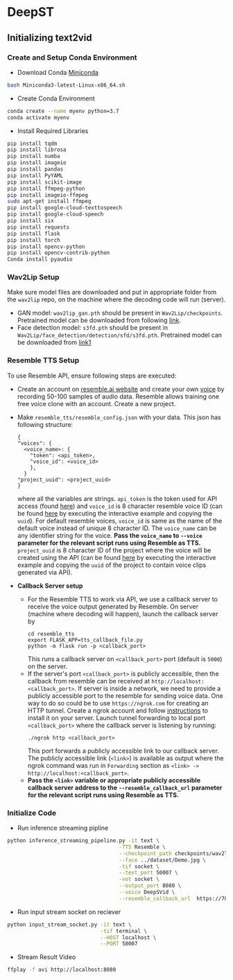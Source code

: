 # DeepST

## Initializing text2vid

### Create and Setup Conda Environment

* Download Conda
[Miniconda](https://docs.conda.io/en/latest/miniconda.html#linux-installers)
```sh
bash Miniconda3-latest-Linux-x86_64.sh
```

* Create Conda Environment
```sh
conda create --name myenv python=3.7
conda activate myenv
```

* Install Required Libraries
```sh
pip install tqdm
pip install librosa
pip install numba
pip install imageio
pip install pandas
pip install PyYAML
pip install scikit-image
pip install ffmpeg-python
pip install imageio-ffmpeg
sudo apt-get install ffmpeg
pip install google-cloud-texttospeech
pip install google-cloud-speech
pip install six
pip install requests
pip install flask
pip install torch
pip install opencv-python
pip install opencv-contrib-python
Conda install pyaudio
```

### Wav2Lip Setup
Make sure model files are downloaded and put in appropriate
folder from the `wav2lip` repo, on the machine where the decoding code will run (server).
* GAN model: `wav2lip_gan.pth` should be present in
  `Wav2Lip/checkpoints`. Pretrained model can be downloaded from following
  [link](https://iiitaphyd-my.sharepoint.com/:u:/g/personal/radrabha_m_research_iiit_ac_in/EdjI7bZlgApMqsVoEUUXpLsBxqXbn5z8VTmoxp55YNDcIA?e=n9ljGW).
* Face detection model: `s3fd.pth` should be present in 
  `Wav2Lip/face_detection/detection/sfd/s3fd.pth`. Pretrained model can be downloaded from 
  [link1](https://www.adrianbulat.com/downloads/python-fan/s3fd-619a316812.pth)


### Resemble TTS Setup
To use Resemble API, ensure following steps are executed:
* Create an account on [resemble.ai website](https://app.resemble.ai) and create your own 
  [voice](https://app.resemble.ai/voices) by recording 50-100 samples of audio data.
  Resemble allows training one free voice clone with an account. Create a new project. 
  
* Make `resemble_tts/resemble_config.json` with your data. This json has following structure:
  ```
  {
  "voices": { 
    <voice_name>: {
      "token": <api_token>,
      "voice_id": <voice_id>
      },
    } 
  "project_uuid": <project_uuid>
  }
  ```
  where all the variables are strings. `api_token` is the token used for API access 
  (found [here](https://app.resemble.ai/account/api)) and `voice_id` is 8 character resemble voice ID
  (can be found [here](https://app.resemble.ai/docs#voice) by executing the interactive example and copying
  the `uuid`). For default resemble voices, `voice_id` is same as the name of the default voice
  instead of unique 8 character ID. The `voice_name` can be any identifier string for the voice. 
  **Pass the `voice_name` to `--voice` parameter for the relevant script runs using Resemble as TTS.** 
  `project_uuid` is 8 character ID of the project where the voice will be created using the API 
  (can be found [here](https://app.resemble.ai/docs#project) by executing the interactive example and
  copying the `uuid` of the project to contain voice clips generated via API).
  
* **Callback Server setup** <br>
  * For the Resemble TTS to work via API, we use a callback server to receive the voice output
    generated by Resemble. On server (machine where decoding will happen), 
    launch the callback server by 
    ```
    cd resemble_tts
    export FLASK_APP=tts_callback_file.py
    python -m flask run -p <callback_port>
    ```
    This runs a callback server on `<callback_port>` port (default is `5000`) on the server. 
  * If the server's port `<callback_port>` is publicly accessible, then the callback from resemble can be received
    at `http://localhost:<callback_port>`. If server is inside a network, we need to provide a publicly 
    accessible port to the resemble for sending voice data. One way to do so could be to use
    `https://ngrok.com` for creating an HTTP tunnel. Create a ngrok account and
    follow [instructions](https://dashboard.ngrok.com/get-started/setup) to install
    it on your server. Launch tunnel forwarding to local port `<callback_port>` where the callback server is 
    listening by running: 
    ```
    ./ngrok http <callback_port>
    ```
    This port forwards a publicly accessible link to our
    callback server. The publicly accessible link (`<link>`) is
    available as output where the ngrok command was run in 
    `Forwarding` section as `<link> -> http://localhost:<callback_port>`.
  * **Pass the `<link>` variable or appropriate publicly accessible callback server address to the
    `--resemble_callback_url` parameter for the relevant script runs using Resemble as TTS.**
    
### Initialize Code
* Run inference streaming pipline
```sh
python inference_streaming_pipeline.py -it text \
                                   	-TTS Resemble \
                                   	--checkpoint_path checkpoints/wav2lip_gan.pth \
                                   	--face ../dataset/Demo.jpg \
                                   	-tif socket \
                                   	--text_port 50007 \
                                   	-vot socket \
                                   	--output_port 8080 \
                                   	--voice DeepSVid \
                                   	--resemble_callback_url  https://7855-184-103-165-113.ngrok.io
```
* Run input stream socket on reciever
```sh
python input_stream_socket.py -it text \
                              -tif terminal \
                              --HOST localhost \
                              --PORT 50007
```
* Stream Result Video
```sh
ffplay -f avi http://localhost:8080
```

